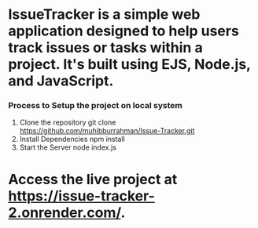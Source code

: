 # IssueTracker is a simple web application designed to help users track issues or tasks within a project. It's built using EJS, Node.js, and JavaScript.
### Process to Setup the project on local system
1) Clone the repository
git clone https://github.com/muhibburrahman/Issue-Tracker.git
2) Install Dependencies
npm install
3) Start the Server
node index.js
# Access the live project at https://issue-tracker-2.onrender.com/. 
